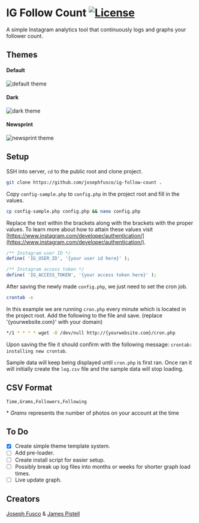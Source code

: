 # IG Follow Count [![License](https://img.shields.io/badge/license-GPL--2.0%2B-green.svg)](http://www.gnu.org/licenses/gpl-2.0.html)

A simple Instagram analytics tool that continuously logs and graphs your follower count.

## Themes

#### Default
![default theme](https://cloud.githubusercontent.com/assets/6676674/14550091/cdf47d92-0293-11e6-9e67-c54a1736ef24.png)

#### Dark
![dark theme](https://cloud.githubusercontent.com/assets/6676674/14550100/d756086a-0293-11e6-88f6-5ba2196582fb.png)

#### Newsprint
![newsprint theme](https://cloud.githubusercontent.com/assets/6676674/14550368/1b95b294-0296-11e6-95eb-d22f8a8beefd.png)

## Setup

SSH into server, `cd` to the public root and clone project.

```sh
git clone https://github.com/josephfusco/ig-follow-count .
```

Copy `config-sample.php` to `config.php` in the project root and fill in the values.

```sh
cp config-sample.php config.php && nano config.php
```

Replace the text within the brackets along with the brackets with the proper values. To learn more about how to attain these values visit [https://www.instagram.com/developer/authentication/](https://www.instagram.com/developer/authentication/).

```php
/** Instagram user ID */
define( 'IG_USER_ID', '{your user id here}' );

/** Instagram access token */
define( 'IG_ACCESS_TOKEN', '{your access token here}' );
```

After saving the newly made `config.php`, we just need to set the cron job.

```sh
crontab -e
```

In this example we are running `cron.php` every minute which is located in the project root. Add the following to the file and save. (replace '{yourwebsite.com}' with your domain)

```sh
*/1 * * * * wget -O /dev/null http://{yourwebsite.com}/cron.php
```

Upon saving the file it should confirm with the following message: `crontab: installing new crontab`.

Sample data will keep being displayed until `cron.php` is first ran. Once ran it will initially create the `log.csv` file and the sample data will stop loading.

## CSV Format

`Time,Grams,Followers,Following`

\* _Grams_ represents the number of photos on your account at the time

## To Do

- [X] Create simple theme template system.
- [ ] Add pre-loader.
- [ ] Create install script for easier setup.
- [ ] Possibly break up log files into months or weeks for shorter graph load times.
- [ ] Live update graph.

## Creators

[Joseph Fusco](https://github.com/josephfusco) & [James Pistell](https://github.com/pistell)
